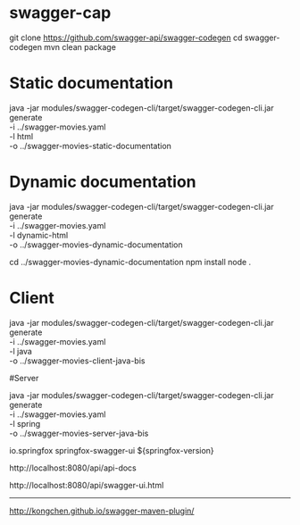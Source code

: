 # swagger-cap


git clone https://github.com/swagger-api/swagger-codegen
cd swagger-codegen
mvn clean package


# Static documentation

java -jar modules/swagger-codegen-cli/target/swagger-codegen-cli.jar generate \
   -i ../swagger-movies.yaml \
   -l html \
   -o ../swagger-movies-static-documentation

# Dynamic documentation

java -jar modules/swagger-codegen-cli/target/swagger-codegen-cli.jar generate \
   -i ../swagger-movies.yaml \
   -l dynamic-html \
   -o ../swagger-movies-dynamic-documentation


cd ../swagger-movies-dynamic-documentation
npm install
node .

# Client   

java -jar modules/swagger-codegen-cli/target/swagger-codegen-cli.jar generate \
   -i ../swagger-movies.yaml \
   -l java \
   -o ../swagger-movies-client-java-bis


#Server

java -jar modules/swagger-codegen-cli/target/swagger-codegen-cli.jar generate \
   -i ../swagger-movies.yaml \
   -l spring \
   -o ../swagger-movies-server-java-bis


<dependency>
    <groupId>io.springfox</groupId>
    <artifactId>springfox-swagger-ui</artifactId>
    <version>${springfox-version}</version>
</dependency>


http://localhost:8080/api/api-docs

http://localhost:8080/api/swagger-ui.html

-----------------------------------------------

http://kongchen.github.io/swagger-maven-plugin/